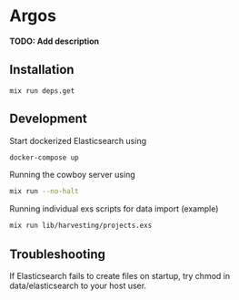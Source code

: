 # Argos

**TODO: Add description**

## Installation

```
mix run deps.get
```

## Development

Start dockerized Elasticsearch using
```bash
docker-compose up
```

Running the cowboy server using
```bash
mix run --no-halt
```

Running individual exs scripts for data import (example)
```bash
mix run lib/harvesting/projects.exs
```

## Troubleshooting

If Elasticsearch fails to create files on startup, try chmod in data/elasticsearch to your host user.